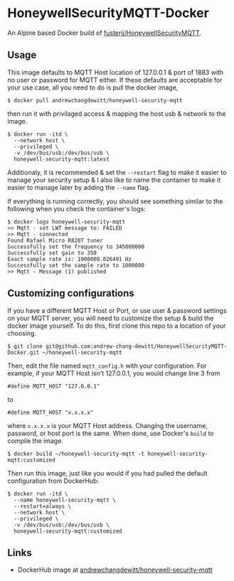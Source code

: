 # HoneywellSecurityMQTT-Docker

An Alpine based Docker build of [fusterjj/HoneywellSecurityMQTT](https://github.com/fusterjj/HoneywellSecurityMQTT).

## Usage

This image defaults to MQTT Host location of 127.0.0.1 & port of 1883 with no user or password 
for MQTT either. If these defaults are acceptable for your use case, all you need to do is pull 
the docker image, 

```
$ docker pull andrewchangdewitt/honeywell-security-mqtt
```

then run it with privilaged access & mapping the host usb & network to the image.

```
$ docker run -itd \
  --network host \
  --privileged \
  -v /dev/bus/usb:/dev/bus/usb \
  honeywell-security-mqtt:latest
```

Additionaly, it is recommended & set the `--restart` flag to make it easier to manage your security 
setup & I also like to name the container to make it easier to manage later by adding the `--name` flag.

If everything is running correctly, you should see something similar to the following when you check 
the container's logs: 

```
$ docker logs honeywell-security-mqtt
>> Mqtt - set LWT message to: FAILED
>> Mqtt - connected
Found Rafael Micro R820T tuner
Successfully set the frequency to 345000000
Successfully set gain to 350
Exact sample rate is: 1000000.026491 Hz
Successfully set the sample rate to 1000000
>> Mqtt - Message (1) published
```

## Customizing configurations

If you have a different MQTT Host or Port, or use user & password settings on your MQTT server, 
you will need to customize the setup & build the docker image yourself. To do this, first clone this 
repo to a location of your choosing.

```
$ git clone git@github.com:andrew-chang-dewitt/HoneywellSecurityMQTT-Docker.git ~/honeywell-security-mqtt
```

Then, edit the file named `mqtt_config.h` with your configuration. For example, if your MQTT Host isn't 
127.0.0.1, you would change line 3 from 

```
#define MQTT_HOST "127.0.0.1"
```

to 

```
#define MQTT_HOST "x.x.x.x"
```

where `x.x.x.x` is your MQTT Host address. Changing the username, password, or host port is the same. When 
done, use Docker's `build` to compile the image. 

```
$ docker build ~/honeywell-security-mqtt -t honeywell-security-mqtt:customized
```

Then run this image, just like you would if you had pulled the default configuration from DockerHub:

```
$ docker run -itd \
  --name honeywell-security-mqtt \
  --restart=always \
  --network host \
  --privileged \
  -v /dev/bus/usb:/dev/bus/usb \
  honeywell-security-mqtt:customized 
```

## Links

- DockerHub image at [andrewchangdewitt/honeywell-security-mqtt](https://hub.docker.com/r/andrewchangdewitt/honeywell-security-mqtt)
